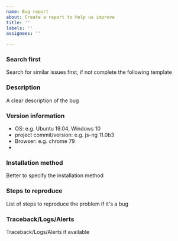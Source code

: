 ```yaml
---
name: Bug report
about: Create a report to help us improve
title: ''
labels: ''
assignees: ''

---
```

### Search first

Search for similar issues first, if not complete the following template

### Description

A clear description of the bug

### Version information

* OS: e.g. Ubuntu 19.04, Windows 10
* project commit/version: e.g. js-ng 11.0b3
* Browser: e.g. chrome 79
*
### Installation method

Better to specify the installation method

### Steps to reproduce

List of steps to reproduce the problem if it's a bug

### Traceback/Logs/Alerts

Traceback/Logs/Alerts if available

